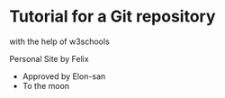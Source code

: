 # Tutorial for a Git repository
with the help of w3schools

Personal Site by Felix
- Approved by Elon-san
- To the moon

